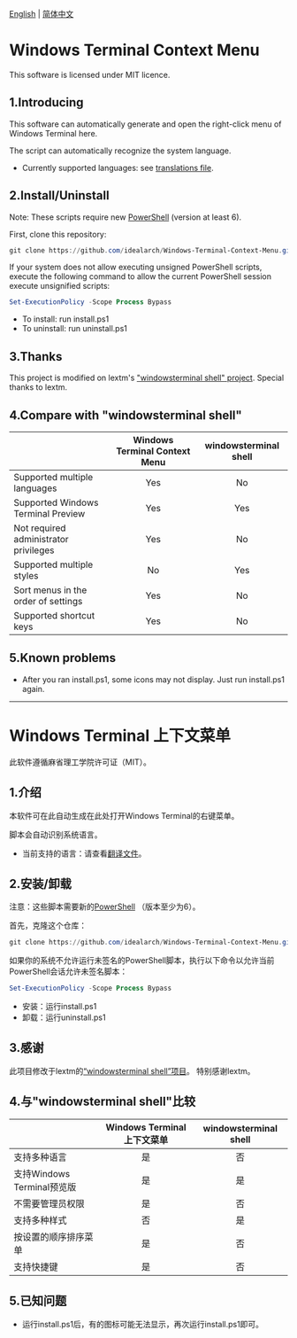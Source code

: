 [English](#English) | [简体中文](#Chinese)

# <div id="English">Windows Terminal Context Menu</div>

This software is licensed under MIT licence.

## 1.Introducing

This software can automatically generate and open the right-click menu of Windows Terminal here.

The script can automatically recognize the system language.

- Currently supported languages: see [translations file](translations.ini).

## 2.Install/Uninstall

Note: These scripts require new [PowerShell](https://github.com/PowerShell/PowerShell) (version at least 6).

First, clone this repository:

```powershell
git clone https://github.com/idealarch/Windows-Terminal-Context-Menu.git
```

If your system does not allow executing unsigned PowerShell scripts, execute the following command to allow the current PowerShell session execute unsignified scripts:

```powershell
Set-ExecutionPolicy -Scope Process Bypass
```

- To install: run install.ps1
- To uninstall: run uninstall.ps1

## 3.Thanks

This project is modified on lextm's ["windowsterminal shell" project](https://github.com/lextm/windowsterminal-shell).
Special thanks to lextm.

## 4.Compare with "windowsterminal shell"

| | Windows Terminal Context Menu | windowsterminal shell |
| :- | :-: | :-: |
| Supported multiple languages | Yes | No |
| Supported Windows Terminal Preview | Yes | Yes |
| Not required administrator privileges | Yes | No |
| Supported multiple styles | No | Yes |
| Sort menus in the order of settings | Yes | No |
| Supported shortcut keys | Yes | No |

## 5.Known problems

- After you ran install.ps1, some icons may not display. Just run install.ps1 again.

---

# <div id="Chinese">Windows Terminal 上下文菜单</div>

此软件遵循麻省理工学院许可证（MIT）。

## 1.介绍

本软件可在此自动生成在此处打开Windows Terminal的右键菜单。

脚本会自动识别系统语言。

- 当前支持的语言：请查看[翻译文件](translations.ini)。

## 2.安装/卸载

注意：这些脚本需要新的[PowerShell](https://github.com/PowerShell/PowerShell) （版本至少为6）。

首先，克隆这个仓库：

```powershell
git clone https://github.com/idealarch/Windows-Terminal-Context-Menu.git
```

如果你的系统不允许运行未签名的PowerShell脚本，执行以下命令以允许当前PowerShell会话允许未签名脚本：

```powershell
Set-ExecutionPolicy -Scope Process Bypass
```

- 安装：运行install.ps1
- 卸载：运行uninstall.ps1

## 3.感谢

此项目修改于lextm的[“windowsterminal shell”项目](https://github.com/lextm/windowsterminal-shell)。
特别感谢lextm。

## 4.与"windowsterminal shell"比较

| | Windows Terminal 上下文菜单 | windowsterminal shell |
| :- | :-: | :-: |
| 支持多种语言 | 是 | 否 |
| 支持Windows Terminal预览版 | 是 | 是 |
| 不需要管理员权限 | 是 | 否 |
| 支持多种样式 | 否 | 是 |
| 按设置的顺序排序菜单 | 是 | 否 |
| 支持快捷键 | 是 | 否 |

## 5.已知问题

- 运行install.ps1后，有的图标可能无法显示，再次运行install.ps1即可。
